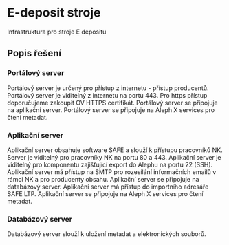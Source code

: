 # E-deposit stroje
Infrastruktura pro stroje E depositu

## Popis řešení

### Portálový server
Portálový server je určený pro přístup z internetu - přístup producentů. Portálový server je viditelný z internetu na portu 443. Pro https přístup doporučujeme zakoupit OV HTTPS certifikát. Portálový server se připojuje na aplikační server. Portálový server se připojuje na Aleph X services pro čtení metadat.

### Aplikační server
Aplikační server obsahuje software SAFE a slouží k přístupu pracovníků NK. Server je viditelný pro pracovníky NK na portu 80 a 443. Aplikační server je viditelný pro komponentu zajišťující export do Alephu na portu 22 (SSH). Aplikační server má přístup na SMTP pro rozesílání informačních emailů v rámci NK a pro producenty obsahu. Aplikační server se připojuje na databázový server. Aplikační server má přístup do importního adresáře SAFE LTP. Aplikační server se připojuje na Aleph X services pro čtení metadat.

### Databázový server
Databázový server slouží k uložení metadat a elektronických souborů.
